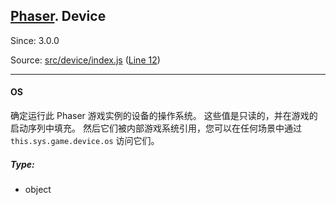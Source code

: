 ## [Phaser](命名空间：Phaser.md). Device

Since: 3.0.0

Source: [src/device/index.js](https://github.com/photonstorm/phaser/tree/v3.51.0/src/device/index.js) ([Line 12](https://github.com/photonstorm/phaser/tree/v3.51.0/src/device/index.js#L12))

---
#### OS
确定运行此 Phaser 游戏实例的设备的操作系统。 这些值是只读的，并在游戏的启动序列中填充。 然后它们被内部游戏系统引用，您可以在任何场景中通过 `this.sys.game.device.os` 访问它们。
##### Type:
-   object